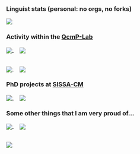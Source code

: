 ### Linguist stats (personal: no orgs, no forks)

<a>
  <img align="center" src="https://bellomia-readme-stats.vercel.app/api/top-langs/?username=beddalumia&langs_count=10&layout=compact&exclude_repo=readme-stats,PythTB,LearningWolfram_Adalta,ghost-lanc-ed,ghost_dmft_ed&hide=tex,javascript,css,html&theme=graywhite&hide_title=true"
</a>
  
### Activity within the [QcmP-Lab](https://github.com/QcmPlab)

<a href="https://github.com/QcmPlab/CDMFT-LANC-ED">
  <img align="center" src="https://bellomia-readme-stats.vercel.app/api/pin/?username=qcmplab&repo=CDMFT-LANC-ED" />
</a> &nbsp &nbsp
<a href="https://github.com/QcmPlab/LIB_DMFT_ED">
  <img align="center" src="https://bellomia-readme-stats.vercel.app/api/pin/?username=qcmplab&repo=LIB_DMFT_ED" />
</a>  

######

<a href="https://github.com/QcmPlab/HoneyTools">
  <img align="center" src="https://bellomia-readme-stats.vercel.app/api/pin/?username=QcmPlab&repo=HoneyTools" />
</a> &nbsp &nbsp
<a href="https://github.com/QcmPlab/SciFortran">
  <img align="center" src="https://bellomia-readme-stats.vercel.app/api/pin/?username=qcmplab&repo=SciFortran" />
</a>

### PhD projects at [SISSA-CM](https://cm.sissa.it/people/members.php?ID=2505)

<a href="https://github.com/beddalumia/KMHproject">
  <img align="center" src="https://bellomia-readme-stats.vercel.app/api/pin/?username=beddalumia&repo=KMHproject" />
</a> &nbsp &nbsp
<a href="https://github.com/beddalumia/MIproject">
  <img align="center" src="https://bellomia-readme-stats.vercel.app/api/pin/?username=beddalumia&repo=MIproject" />
</a>

### Some other things that I am very proud of...

<a href="https://github.com/beddalumia/colorlab">
  <img align="center" src="https://bellomia-readme-stats.vercel.app/api/pin/?username=beddalumia&repo=colorlab" />
</a> &nbsp &nbsp
<a href="https://github.com/beddalumia/matlab-multiple-dispatch">
  <img align="center" src="https://bellomia-readme-stats.vercel.app/api/pin/?username=beddalumia&repo=matlab-multiple-dispatch" />
</a> 

######

<a href="https://github.com/beddalumia/TriesteNext2023">
  <img align="center" src="https://bellomia-readme-stats.vercel.app/api/pin/?username=beddalumia&repo=TriesteNext2023" />
</a>


























































<!--
### Hi there 👋
**beddalumia/bellomia** is a ✨ _special_ ✨ repository because its `README.md` (this file) appears on your GitHub profile.

Here are some ideas to get you started:

- 🔭 I’m currently working on ...
- 🌱 I’m currently learning ...
- 👯 I’m looking to collaborate on ...
- 🤔 I’m looking for help with ...
- 💬 Ask me about ...
- 📫 How to reach me: ...
- 😄 Pronouns: ...
- ⚡ Fun fact: ...
-->

